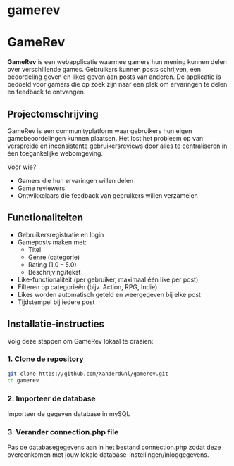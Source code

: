 # gamerev


# GameRev

**GameRev** is een webapplicatie waarmee gamers hun mening kunnen delen over verschillende games. Gebruikers kunnen posts schrijven, een beoordeling geven en likes geven aan posts van anderen. De applicatie is bedoeld voor gamers die op zoek zijn naar een plek om ervaringen te delen en feedback te ontvangen.

## Projectomschrijving

GameRev is een communityplatform waar gebruikers hun eigen gamebeoordelingen kunnen plaatsen. Het lost het probleem op van verspreide en inconsistente gebruikersreviews door alles te centraliseren in één toegankelijke webomgeving.

Voor wie?
- Gamers die hun ervaringen willen delen
- Game reviewers
- Ontwikkelaars die feedback van gebruikers willen verzamelen

## Functionaliteiten

- Gebruikersregistratie en login
- Gameposts maken met:
  - Titel
  - Genre (categorie)
  - Rating (1.0 – 5.0)
  - Beschrijving/tekst
- Like-functionaliteit (per gebruiker, maximaal één like per post)
- Filteren op categorieën (bijv. Action, RPG, Indie)
- Likes worden automatisch geteld en weergegeven bij elke post
- Tijdstempel bij iedere post

## Installatie-instructies

Volg deze stappen om GameRev lokaal te draaien:

### 1. Clone de repository

```bash
git clone https://github.com/XanderdGnl/gamerev.git
cd gamerev
```

### 2. Importeer de database 

Importeer de gegeven database in mySQL


### 3. Verander connection.php file

Pas de databasegegevens aan in het bestand connection.php zodat deze overeenkomen met jouw lokale database-instellingen/inloggegevens.
